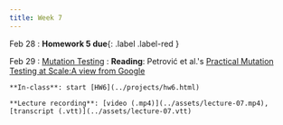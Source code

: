 ```yaml
---
title: Week 7
---
```


Feb 28
 : **Homework 5 due**{: .label .label-red } 

Feb 29
: [Mutation Testing](../assets/lecture-07.pdf)
  : **Reading**: Petrović et al.'s [Practical Mutation Testing at Scale:A view from Google](https://ieeexplore.ieee.org/stamp/stamp.jsp?tp=&arnumber=9524503)
  
    **In-class**: start [HW6](../projects/hw6.html)

    **Lecture recording**: [video (.mp4)](../assets/lecture-07.mp4), [transcript (.vtt)](../assets/lecture-07.vtt)
